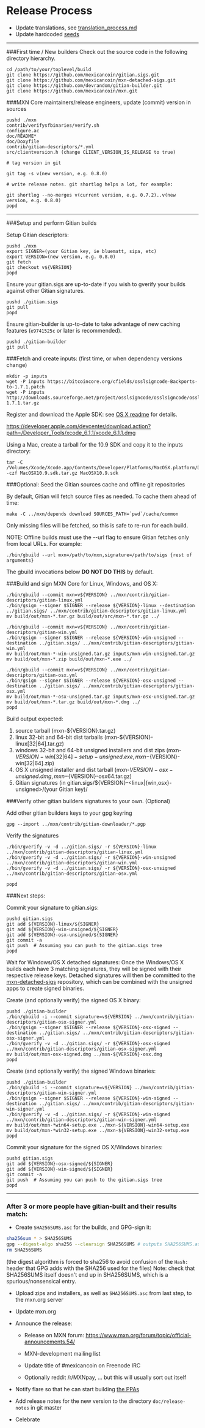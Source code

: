 Release Process
====================

* Update translations, see [translation_process.md](https://github.com/mexicancoin/mxn/blob/master/doc/translation_process.md#syncing-with-transifex)
* Update hardcoded [seeds](/contrib/seeds)

* * *

###First time / New builders
Check out the source code in the following directory hierarchy.

	cd /path/to/your/toplevel/build
	git clone https://github.com/mexicancoin/gitian.sigs.git
	git clone https://github.com/mexicancoin/mxn-detached-sigs.git
	git clone https://github.com/devrandom/gitian-builder.git
	git clone https://github.com/mexicancoin/mxn.git

###MXN Core maintainers/release engineers, update (commit) version in sources

	pushd ./mxn
	contrib/verifysfbinaries/verify.sh
	configure.ac
	doc/README*
	doc/Doxyfile
	contrib/gitian-descriptors/*.yml
	src/clientversion.h (change CLIENT_VERSION_IS_RELEASE to true)

	# tag version in git

	git tag -s v(new version, e.g. 0.8.0)

	# write release notes. git shortlog helps a lot, for example:

	git shortlog --no-merges v(current version, e.g. 0.7.2)..v(new version, e.g. 0.8.0)
	popd

* * *

###Setup and perform Gitian builds

 Setup Gitian descriptors:

	pushd ./mxn
	export SIGNER=(your Gitian key, ie bluematt, sipa, etc)
	export VERSION=(new version, e.g. 0.8.0)
	git fetch
	git checkout v${VERSION}
	popd

  Ensure your gitian.sigs are up-to-date if you wish to gverify your builds against other Gitian signatures.

	pushd ./gitian.sigs
	git pull
	popd

  Ensure gitian-builder is up-to-date to take advantage of new caching features (`e9741525c` or later is recommended).

	pushd ./gitian-builder
	git pull

###Fetch and create inputs: (first time, or when dependency versions change)

	mkdir -p inputs
	wget -P inputs https://bitcoincore.org/cfields/osslsigncode-Backports-to-1.7.1.patch
	wget -P inputs http://downloads.sourceforge.net/project/osslsigncode/osslsigncode/osslsigncode-1.7.1.tar.gz

 Register and download the Apple SDK: see [OS X readme](README_osx.txt) for details.

 https://developer.apple.com/devcenter/download.action?path=/Developer_Tools/xcode_6.1.1/xcode_6.1.1.dmg

 Using a Mac, create a tarball for the 10.9 SDK and copy it to the inputs directory:

	tar -C /Volumes/Xcode/Xcode.app/Contents/Developer/Platforms/MacOSX.platform/Developer/SDKs/ -czf MacOSX10.9.sdk.tar.gz MacOSX10.9.sdk

###Optional: Seed the Gitian sources cache and offline git repositories

By default, Gitian will fetch source files as needed. To cache them ahead of time:

	make -C ../mxn/depends download SOURCES_PATH=`pwd`/cache/common

Only missing files will be fetched, so this is safe to re-run for each build.

NOTE: Offline builds must use the --url flag to ensure Gitian fetches only from local URLs. For example:
```
./bin/gbuild --url mxn=/path/to/mxn,signature=/path/to/sigs {rest of arguments}
```
The gbuild invocations below <b>DO NOT DO THIS</b> by default.

###Build and sign MXN Core for Linux, Windows, and OS X:

	./bin/gbuild --commit mxn=v${VERSION} ../mxn/contrib/gitian-descriptors/gitian-linux.yml
	./bin/gsign --signer $SIGNER --release ${VERSION}-linux --destination ../gitian.sigs/ ../mxn/contrib/gitian-descriptors/gitian-linux.yml
	mv build/out/mxn-*.tar.gz build/out/src/mxn-*.tar.gz ../

	./bin/gbuild --commit mxn=v${VERSION} ../mxn/contrib/gitian-descriptors/gitian-win.yml
	./bin/gsign --signer $SIGNER --release ${VERSION}-win-unsigned --destination ../gitian.sigs/ ../mxn/contrib/gitian-descriptors/gitian-win.yml
	mv build/out/mxn-*-win-unsigned.tar.gz inputs/mxn-win-unsigned.tar.gz
	mv build/out/mxn-*.zip build/out/mxn-*.exe ../

	./bin/gbuild --commit mxn=v${VERSION} ../mxn/contrib/gitian-descriptors/gitian-osx.yml
	./bin/gsign --signer $SIGNER --release ${VERSION}-osx-unsigned --destination ../gitian.sigs/ ../mxn/contrib/gitian-descriptors/gitian-osx.yml
	mv build/out/mxn-*-osx-unsigned.tar.gz inputs/mxn-osx-unsigned.tar.gz
	mv build/out/mxn-*.tar.gz build/out/mxn-*.dmg ../
	popd

  Build output expected:

  1. source tarball (mxn-${VERSION}.tar.gz)
  2. linux 32-bit and 64-bit dist tarballs (mxn-${VERSION}-linux[32|64].tar.gz)
  3. windows 32-bit and 64-bit unsigned installers and dist zips (mxn-${VERSION}-win[32|64]-setup-unsigned.exe, mxn-${VERSION}-win[32|64].zip)
  4. OS X unsigned installer and dist tarball (mxn-${VERSION}-osx-unsigned.dmg, mxn-${VERSION}-osx64.tar.gz)
  5. Gitian signatures (in gitian.sigs/${VERSION}-<linux|{win,osx}-unsigned>/(your Gitian key)/

###Verify other gitian builders signatures to your own. (Optional)

  Add other gitian builders keys to your gpg keyring

	gpg --import ../mxn/contrib/gitian-downloader/*.pgp

  Verify the signatures

	./bin/gverify -v -d ../gitian.sigs/ -r ${VERSION}-linux ../mxn/contrib/gitian-descriptors/gitian-linux.yml
	./bin/gverify -v -d ../gitian.sigs/ -r ${VERSION}-win-unsigned ../mxn/contrib/gitian-descriptors/gitian-win.yml
	./bin/gverify -v -d ../gitian.sigs/ -r ${VERSION}-osx-unsigned ../mxn/contrib/gitian-descriptors/gitian-osx.yml

	popd

###Next steps:

Commit your signature to gitian.sigs:

	pushd gitian.sigs
	git add ${VERSION}-linux/${SIGNER}
	git add ${VERSION}-win-unsigned/${SIGNER}
	git add ${VERSION}-osx-unsigned/${SIGNER}
	git commit -a
	git push  # Assuming you can push to the gitian.sigs tree
	popd

  Wait for Windows/OS X detached signatures:
	Once the Windows/OS X builds each have 3 matching signatures, they will be signed with their respective release keys.
	Detached signatures will then be committed to the [mxn-detached-sigs](https://github.com/mexicancoin/mxn-detached-sigs) repository, which can be combined with the unsigned apps to create signed binaries.

  Create (and optionally verify) the signed OS X binary:

	pushd ./gitian-builder
	./bin/gbuild -i --commit signature=v${VERSION} ../mxn/contrib/gitian-descriptors/gitian-osx-signer.yml
	./bin/gsign --signer $SIGNER --release ${VERSION}-osx-signed --destination ../gitian.sigs/ ../mxn/contrib/gitian-descriptors/gitian-osx-signer.yml
	./bin/gverify -v -d ../gitian.sigs/ -r ${VERSION}-osx-signed ../mxn/contrib/gitian-descriptors/gitian-osx-signer.yml
	mv build/out/mxn-osx-signed.dmg ../mxn-${VERSION}-osx.dmg
	popd

  Create (and optionally verify) the signed Windows binaries:

	pushd ./gitian-builder
	./bin/gbuild -i --commit signature=v${VERSION} ../mxn/contrib/gitian-descriptors/gitian-win-signer.yml
	./bin/gsign --signer $SIGNER --release ${VERSION}-win-signed --destination ../gitian.sigs/ ../mxn/contrib/gitian-descriptors/gitian-win-signer.yml
	./bin/gverify -v -d ../gitian.sigs/ -r ${VERSION}-win-signed ../mxn/contrib/gitian-descriptors/gitian-win-signer.yml
	mv build/out/mxn-*win64-setup.exe ../mxn-${VERSION}-win64-setup.exe
	mv build/out/mxn-*win32-setup.exe ../mxn-${VERSION}-win32-setup.exe
	popd

Commit your signature for the signed OS X/Windows binaries:

	pushd gitian.sigs
	git add ${VERSION}-osx-signed/${SIGNER}
	git add ${VERSION}-win-signed/${SIGNER}
	git commit -a
	git push  # Assuming you can push to the gitian.sigs tree
	popd

-------------------------------------------------------------------------

### After 3 or more people have gitian-built and their results match:

- Create `SHA256SUMS.asc` for the builds, and GPG-sign it:
```bash
sha256sum * > SHA256SUMS
gpg --digest-algo sha256 --clearsign SHA256SUMS # outputs SHA256SUMS.asc
rm SHA256SUMS
```
(the digest algorithm is forced to sha256 to avoid confusion of the `Hash:` header that GPG adds with the SHA256 used for the files)
Note: check that SHA256SUMS itself doesn't end up in SHA256SUMS, which is a spurious/nonsensical entry.

- Upload zips and installers, as well as `SHA256SUMS.asc` from last step, to the mxn.org server

- Update mxn.org

- Announce the release:

  - Release on MXN forum: https://www.mxn.org/forum/topic/official-announcements.54/

  - MXN-development mailing list

  - Update title of #mexicancoin on Freenode IRC

  - Optionally reddit /r/MXNpay, ... but this will usually sort out itself

- Notify flare so that he can start building [the PPAs](https://launchpad.net/~mxn.org/+archive/ubuntu/mxn)

- Add release notes for the new version to the directory `doc/release-notes` in git master

- Celebrate
